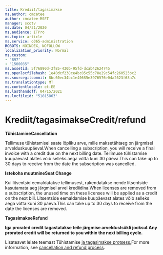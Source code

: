 ```yaml
---
title: Krediit/tagasimakse
ms.author: cmcatee
author: cmcatee-MSFT
manager: scotv
ms.date: 04/21/2020
ms.audience: ITPro
ms.topic: article
ms.service: o365-administration
ROBOTS: NOINDEX, NOFOLLOW
localization_priority: Normal
ms.custom:
- "897"
- "1500035"
ms.assetid: 5f76890d-3f85-430b-95fd-dcab42624745
ms.openlocfilehash: 1e40dcf238ce4bc05c55c78e29c54fc260523bc2
ms.sourcegitcommit: 8bc60ec34bc1e40685e3976576e04a2623f63a7c
ms.translationtype: MT
ms.contentlocale: et-EE
ms.lasthandoff: 04/15/2021
ms.locfileid: "51815863"
---
```

# <a name="creditrefund"></a><span data-ttu-id="f20b6-102">Krediit/tagasimakse</span><span class="sxs-lookup"><span data-stu-id="f20b6-102">Credit/refund</span></span>

<span data-ttu-id="f20b6-103">**Tühistamine**</span><span class="sxs-lookup"><span data-stu-id="f20b6-103">**Cancellation**</span></span>
  
<span data-ttu-id="f20b6-104">Tellimuse tühistamisel saate lõpliku arve, mille maksetähtaeg on järgmisel arvelduskuupäeval.</span><span class="sxs-lookup"><span data-stu-id="f20b6-104">When cancelling a subscription, you will receive a final invoice with a credit due on the next billing date.</span></span> <span data-ttu-id="f20b6-105">Tellimuse tühistamise kuupäevast alates võib selleks aega võtta kuni 30 päeva.</span><span class="sxs-lookup"><span data-stu-id="f20b6-105">This can take up to 30 days to receive from the date the subscription was cancelled.</span></span>
  
<span data-ttu-id="f20b6-106">**Istekoha muutmine**</span><span class="sxs-lookup"><span data-stu-id="f20b6-106">**Seat Change**</span></span>
  
<span data-ttu-id="f20b6-107">Kui litsentsid eemaldatakse tellimusest, rakendatakse nende litsentside kasutamata aeg järgmisel arvel krediidina.</span><span class="sxs-lookup"><span data-stu-id="f20b6-107">When licenses are removed from a subscription, the unused time on these licenses will be applied as a credit on the next bill.</span></span> <span data-ttu-id="f20b6-108">Litsentside eemaldamise kuupäevast alates võib selleks aega võtta kuni 30 päeva.</span><span class="sxs-lookup"><span data-stu-id="f20b6-108">This can take up to 30 days to receive from the date the licenses are removed.</span></span>

<span data-ttu-id="f20b6-109">**Tagasimakse**</span><span class="sxs-lookup"><span data-stu-id="f20b6-109">**Refund**</span></span>

<span data-ttu-id="f20b6-110">**Iga prorated credit tagastatakse teile järgmise arveldustsükli jooksul.**</span><span class="sxs-lookup"><span data-stu-id="f20b6-110">**Any prorated credit will be returned to you within the next billing cycle.**</span></span>

<span data-ttu-id="f20b6-111">Lisateavet leiate teemast Tühistamise [ja tagasimakse protsess.](https://docs.microsoft.com/microsoft-365/commerce/subscriptions/cancel-your-subscription?view=o365-worldwide)</span><span class="sxs-lookup"><span data-stu-id="f20b6-111">For more information, see [cancellation and refund process](https://docs.microsoft.com/microsoft-365/commerce/subscriptions/cancel-your-subscription?view=o365-worldwide).</span></span> 
